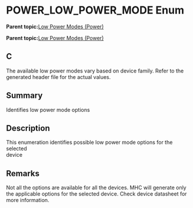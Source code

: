 # POWER\_LOW\_POWER\_MODE Enum

**Parent topic:**[Low Power Modes \(Power\)](GUID-DD684FA8-1232-40DE-931B-5F99EF766752.md)

**Parent topic:**[Low Power Modes \(Power\)](GUID-E9B62E77-7033-44DD-BDB2-16E93E627057.md)

## C

The available low power modes vary based on device family. Refer to the generated header file for the actual values.

## Summary

Identifies low power mode options

## Description

This enumeration identifies possible low power mode options for the selected<br />device

## Remarks

Not all the options are available for all the devices. MHC will generate only the applicable options for the selected device. Check device datasheet for more information.

